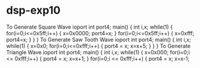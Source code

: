 # dsp-exp10
To Generate Square Wave
ioport int port4;
main()
{
int i,x;
while(1)
{
for(i=0;i<=0x5ff;i++)
{
x=0x0000;
port4=x;
}
for(i=0;i<=0x5ff;i++)
{
x=0xfff;
port4=x;
}
}
}
To Generate Saw Tooth Wave
ioport int port4;
main()
{
int i,x;
while(1)
{
x=0x0;
for(i=0;i<=0xfff;i++)
{
port4 = x;
x=x+5;
}
}
}
To Generate Triangle Wave
ioport int port4;
main()
{
int i,x;
while(1)
{
x=0x000;
for(i=0;i <= 0xfff;i++)
{
port4 = x;
x=x+1;
}
for(i=0;i <= 0xfff;i++)
{
port4 = x;
x=x-1;

